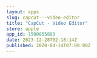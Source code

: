 ```yaml
---
layout: apps
slug: capcut---video-editor
title: "CapCut - Video Editor"
store: apple
app_id: 1500855883
date: 2023-12-28T02:18:14Z
published: 2020-04-14T07:00:00Z
---
```


